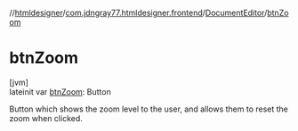 //[htmldesigner](../../../index.md)/[com.jdngray77.htmldesigner.frontend](../index.md)/[DocumentEditor](index.md)/[btnZoom](btn-zoom.md)

# btnZoom

[jvm]\
lateinit var [btnZoom](btn-zoom.md): Button

Button which shows the zoom level to the user, and allows them to reset the zoom when clicked.
